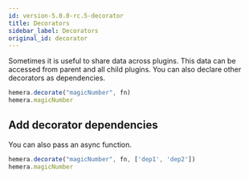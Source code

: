 ```yaml
---
id: version-5.0.0-rc.5-decorator
title: Decorators
sidebar_label: Decorators
original_id: decorator
---
```


Sometimes it is useful to share data across plugins. This data can be accessed from parent and all child plugins. You can also declare other decorators as dependencies.

```js
hemera.decorate("magicNumber", fn)
hemera.magicNumber
```

## Add decorator dependencies

You can also pass an async function.

```js
hemera.decorate("magicNumber", fn, ['dep1', 'dep2'])
hemera.magicNumber
```
